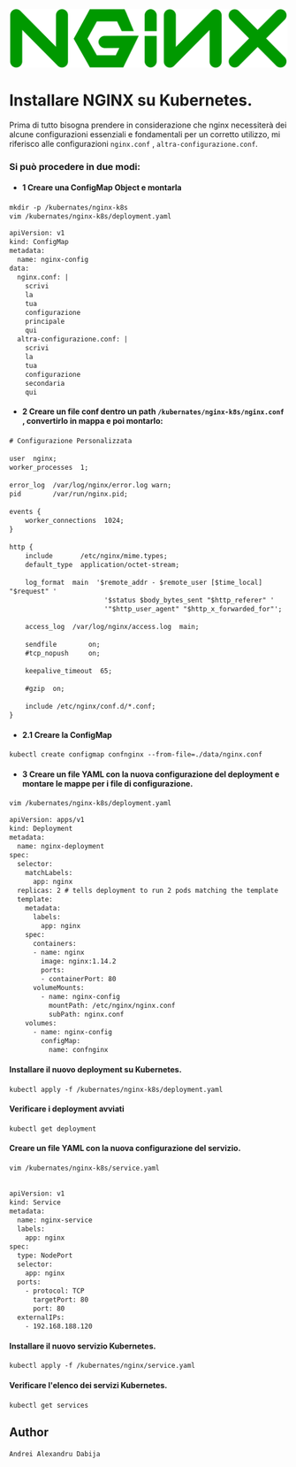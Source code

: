 <div style="text-align:center">
<img width="720" alt="nginx_logo" src="_img/nginx_logo.png">
</div>

# Installare NGINX su Kubernetes.

Prima di tutto bisogna prendere in considerazione che nginx necessiterà dei alcune configurazioni essenziali e fondamentali per un corretto utilizzo, mi riferisco alle configurazioni `nginx.conf` , ` altra-configurazione.conf `.

### Si può procedere in due modi:

 - #### 1 Creare una ConfigMap Object e montarla
```
mkdir -p /kubernates/nginx-k8s
vim /kubernates/nginx-k8s/deployment.yaml
```

```
apiVersion: v1
kind: ConfigMap
metadata:
  name: nginx-config
data:
  nginx.conf: |
    scrivi
    la
    tua
    configurazione
    principale
    qui
  altra-configurazione.conf: |
    scrivi
    la
    tua
    configurazione
    secondaria
    qui

```

- #### 2 Creare un file conf dentro un path `/kubernates/nginx-k8s/nginx.conf` , convertirlo in mappa e poi montarlo:

```
# Configurazione Personalizzata

user  nginx;
worker_processes  1;

error_log  /var/log/nginx/error.log warn;
pid        /var/run/nginx.pid;

events {
    worker_connections  1024;
}

http {
    include       /etc/nginx/mime.types;
    default_type  application/octet-stream;

    log_format  main  '$remote_addr - $remote_user [$time_local] "$request" '
                        '$status $body_bytes_sent "$http_referer" '
                        '"$http_user_agent" "$http_x_forwarded_for"';

    access_log  /var/log/nginx/access.log  main;

    sendfile        on;
    #tcp_nopush     on;

    keepalive_timeout  65;

    #gzip  on;

    include /etc/nginx/conf.d/*.conf;
}

```

- #### 2.1 Creare la ConfigMap

```
kubectl create configmap confnginx --from-file=./data/nginx.conf

```


- #### 3 Creare un file YAML con la nuova configurazione del deployment e montare le mappe per i file di configurazione.

```
vim /kubernates/nginx-k8s/deployment.yaml
```

```
apiVersion: apps/v1
kind: Deployment
metadata:
  name: nginx-deployment
spec:
  selector:
    matchLabels:
      app: nginx
  replicas: 2 # tells deployment to run 2 pods matching the template
  template:
    metadata:
      labels:
        app: nginx
    spec:
      containers:
      - name: nginx
        image: nginx:1.14.2
        ports:
        - containerPort: 80
      volumeMounts:
        - name: nginx-config
          mountPath: /etc/nginx/nginx.conf
          subPath: nginx.conf
    volumes:
      - name: nginx-config
        configMap:
          name: confnginx

```

#### Installare il nuovo deployment su Kubernetes.
```
kubectl apply -f /kubernates/nginx-k8s/deployment.yaml
```

#### Verificare i deployment avviati
```
kubectl get deployment
```

#### Creare un file YAML con la nuova configurazione del servizio.
```
vim /kubernates/nginx-k8s/service.yaml
```

```

apiVersion: v1
kind: Service
metadata:
  name: nginx-service
  labels:
    app: nginx
spec:
  type: NodePort
  selector:
    app: nginx
  ports:
    - protocol: TCP
      targetPort: 80
      port: 80
  externalIPs:
    - 192.168.188.120

```

#### Installare il nuovo servizio Kubernetes.

```
kubectl apply -f /kubernates/nginx/service.yaml
```

#### Verificare l'elenco dei servizi Kubernetes.

```
kubectl get services
```

## Author
`Andrei Alexandru Dabija`
